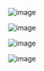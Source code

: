 ![image](https://github.com/yangshiteng/Data-Science-Learning-Path/assets/60442877/32dd0dbb-ad26-49e7-a1bf-58f3dd077ae8)

![image](https://github.com/yangshiteng/Data-Science-Learning-Path/assets/60442877/095c12fb-dbac-4b66-8e49-ad0bc14e3864)

![image](https://github.com/yangshiteng/Data-Science-Learning-Path/assets/60442877/a2c2db5e-dd0d-4e09-a591-02d49058e94f)

![image](https://github.com/yangshiteng/Data-Science-Learning-Path/assets/60442877/a66a90c6-8273-46e2-a79a-8338e697a7ea)
